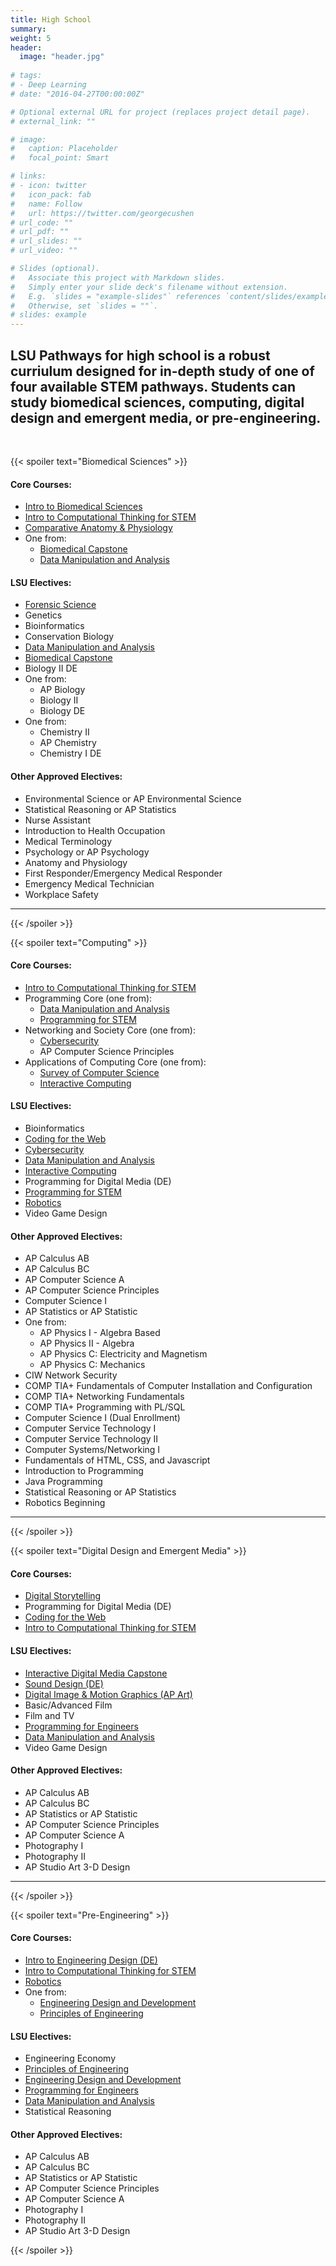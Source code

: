 ```yaml
---
title: High School
summary: 
weight: 5
header:
  image: "header.jpg"
  
# tags:
# - Deep Learning
# date: "2016-04-27T00:00:00Z"

# Optional external URL for project (replaces project detail page).
# external_link: ""

# image:
#   caption: Placeholder
#   focal_point: Smart

# links:
# - icon: twitter
#   icon_pack: fab
#   name: Follow
#   url: https://twitter.com/georgecushen
# url_code: ""
# url_pdf: ""
# url_slides: ""
# url_video: ""

# Slides (optional).
#   Associate this project with Markdown slides.
#   Simply enter your slide deck's filename without extension.
#   E.g. `slides = "example-slides"` references `content/slides/example-slides.md`.
#   Otherwise, set `slides = ""`.
# slides: example
---
```


## LSU Pathways for high school is a robust curriulum designed for in-depth study of one of four available STEM pathways. Students can study biomedical sciences, computing, digital design and emergent media, or pre-engineering. 
<br>


{{< spoiler text="Biomedical Sciences" >}}
   #### Core Courses:
   - <a href="../../curriculum/syllabi/Intro to Biomed.pdf" Target ="_blank">Intro to Biomedical Sciences </a>
   - <a href ="../../curriculum/syllabi/Syllabus_Intro-to-Computational-Thinking.pdf" Target ="_blank">Intro to Computational Thinking for STEM </a>
   - <a href="../../curriculum/syllabi/Comparative Anatomy.pdf" Target ="_blank">Comparative Anatomy & Physiology </a>
   - One from:
     - <a href="../../curriculum/syllabi/Capstone.pdf" Target ="_blank">Biomedical Capstone </a>
     - <a href = "../../curriculum/syllabi/data-manipulation-and-analysis.pdf" target="_blank"> Data Manipulation and Analysis </a>

  #### LSU Electives:
   - <a href="../../curriculum/syllabi/Forensics.pdf" Target ="_blank">Forensic Science </a>
   - Genetics
   - Bioinformatics
   - Conservation Biology
   - <a href = "../../curriculum/syllabi/data-manipulation-and-analysis.pdf" target="_blank"> Data Manipulation and Analysis </a>
   - <a href="../../curriculum/syllabi/Capstone.pdf" Target ="_blank">Biomedical Capstone </a>
   - Biology II DE
   - One from:
     - AP Biology
     - Biology II
     - Biology DE
   - One from:
     - Chemistry II
     - AP Chemistry
     - Chemistry I DE
  
   #### Other Approved Electives:
   - Environmental Science or AP Environmental Science
   - Statistical Reasoning or AP Statistics
   - Nurse Assistant
   - Introduction to Health Occupation
   - Medical Terminology
   - Psychology or AP Psychology
   - Anatomy and Physiology
   - First Responder/Emergency Medical Responder
   - Emergency Medical Technician
   - Workplace Safety

------

{{< /spoiler >}}

{{< spoiler text="Computing" >}}

   #### Core Courses:
   - <a href ="../../curriculum/syllabi/Syllabus_Intro-to-Computational-Thinking.pdf" Target ="_blank">Intro to Computational Thinking for STEM </a>
   - Programming Core (one from):
     - <a href = "../../curriculum/syllabi/data-manipulation-and-analysis.pdf" target="_blank"> Data Manipulation and Analysis </a>
     - <a href = "../../curriculum/syllabi/Syllabus_Programming-for-STEM.pdf" Target ="_blank"> Programming for STEM </a>
   - Networking and Society Core (one from):
       - <a href = "../../curriculum/syllabi/Syllabus_Cybersecurity.pdf" Target = "_blank"> Cybersecurity </a>
       - AP Computer Science Principles
   - Applications of Computing Core (one from):
       - <a href = "../../curriculum/syllabi/Syllabus_Survey-of-Computing.pdf" Target = "_blank"> Survey of Computer Science </a>
       - <a href = "../../curriculum/syllabi/Syllabus_Interactive-Computing.pdf" target = "_blank"> Interactive Computing </a>

   #### LSU Electives:
   - Bioinformatics
   - <a href = "../../curriculum/syllabi/coding-for-the-web.pdf" target = "_blank"> Coding for the Web </a>
   - <a href = "../../curriculum/syllabi/Syllabus_Cybersecurity.pdf" target = "_blank"> Cybersecurity </a>
   - <a href = "../../curriculum/syllabi/data-manipulation-and-analysis.pdf" target="_blank"> Data Manipulation and Analysis </a>
   - <a a href = "../../curriculum/syllabi/Syllabus_Interactive-Computing.pdf" target = "_blank"> Interactive Computing </a>
   - Programming for Digital Media (DE)
   - <a href = "../../curriculum/syllabi/Syllabus_Programming-for-STEM.pdf" Target ="_blank"> Programming for STEM </a>
   - <a href = "../../curriculum/syllabi/Intro to Robotics.pdf" target = "_blank"> Robotics </a>
   - Video Game Design

   #### Other Approved Electives:
   - AP Calculus AB
   - AP Calculus BC
   - AP Computer Science A
   - AP Computer Science Principles
   - Computer Science I
   -  AP Statistics or AP Statistic
   - One from:
       - AP Physics I - Algebra Based
       - AP Physics II - Algebra
       - AP Physics C: Electricity and Magnetism
       - AP Physics C: Mechanics
   - CIW Network Security
   - COMP TIA+ Fundamentals of Computer Installation and Configuration
   - COMP TIA+ Networking Fundamentals
   - COMP TIA+ Programming with PL/SQL
   - Computer Science I (Dual Enrollment)
   - Computer Service Technology I
   - Computer Service Technology II
   - Computer Systems/Networking I
   - Fundamentals of HTML, CSS, and Javascript
   - Introduction to Programming
   - Java Programming
   - Statistical Reasoning or AP Statistics
   - Robotics Beginning


-----

{{< /spoiler >}}


{{< spoiler text="Digital Design and Emergent Media" >}}

  #### Core Courses:
   - <a href = "../../curriculum/syllabi/digital-storytelling.pdf" target = "_blank"> Digital Storytelling </a>
   - Programming for Digital Media (DE)
   - <a href = "../../curriculum/syllabi/coding-for-the-web.pdf" target = "_blank"> Coding for the Web </a>
   - <a href ="../../curriculum/syllabi/Syllabus_Intro-to-Computational-Thinking.pdf" Target ="_blank">Intro to Computational Thinking for STEM </a>

  #### LSU Electives:
   - <a href = "../../curriculum/syllabi/interactive-digital-media-capstone.pdf" target = "_blank"> Interactive Digital Media Capstone </a>
   - <a href = "../../curriculum/syllabi/sound-design.pdf" target = "_blank">Sound Design (DE)</a>
   - <a href = "../../curriculum/syllabi/ditigal-image-and-motion-graphics.pdf" target = "_blank"> Digital Image & Motion Graphics (AP Art) </a>
   - Basic/Advanced Film
   - Film and TV
   - <a href = "../../curriculum/syllabi/programming-for-engineers.pdf" target = "_blank"> Programming for Engineers </a>
   - <a href = "../../curriculum/syllabi/data-manipulation-and-analysis.pdf" target="_blank"> Data Manipulation and Analysis </a>
   - Video Game Design

  #### Other Approved Electives:
   - AP Calculus AB
   - AP Calculus BC
   - AP Statistics or AP Statistic
   - AP Computer Science Principles
   - AP Computer Science A
   - Photography I
   - Photography II
   - AP Studio Art 3-D Design

------


{{< /spoiler >}}

{{< spoiler text="Pre-Engineering" >}}

   #### Core Courses:
   - <a href = "../../curriculum/syllabi/Intro to Engineering.pdf" target = "_blank"> Intro to Engineering Design (DE) </a>
   - <a href ="../../curriculum/syllabi/Syllabus_Intro-to-Computational-Thinking.pdf" Target ="_blank">Intro to Computational Thinking for STEM </a>
   - <a href = "../../curriculum/syllabi/Intro to Robotics.pdf" target = "_blank"> Robotics </a>
   - One from:
      - <a href = "../../curriculum/syllabi/Engineering Design and Development.pdf" target = "_blank"> Engineering Design and Development </a>
      - <a href ="../../curriculum/syllabi/Principles of Engineering.pdf" target = "_blank"> Principles of Engineering </a>

   #### LSU Electives:
   - Engineering Economy
   - <a href ="../../curriculum/syllabi/Principles of Engineering.pdf" target = "_blank"> Principles of Engineering </a>
   - <a href = "../../curriculum/syllabi/Engineering Design and Development.pdf" target = "_blank"> Engineering Design and Development </a>
   - <a href = "../../curriculum/syllabi/programming-for-engineers.pdf" target = "_blank"> Programming for Engineers </a>
   - <a href = "../../curriculum/syllabi/data-manipulation-and-analysis.pdf" target="_blank"> Data Manipulation and Analysis </a>
   - Statistical Reasoning

   #### Other Approved Electives:
   - AP Calculus AB
   - AP Calculus BC
   - AP Statistics or AP Statistic
   - AP Computer Science Principles
   - AP Computer Science A
   - Photography I
   - Photography II
   - AP Studio Art 3-D Design

{{< /spoiler >}}
<br>